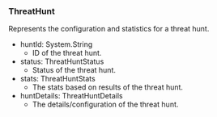 ### ThreatHunt
Represents the configuration and statistics for a
 threat hunt.

- huntId: System.String
  - ID of the threat hunt.
- status: ThreatHuntStatus
  - Status of the threat hunt.
- stats: ThreatHuntStats
  - The stats based on results of the threat hunt.
- huntDetails: ThreatHuntDetails
  - The details/configuration of the threat hunt.
